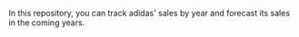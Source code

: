 In this repository, you can track adidas' sales by year and forecast its sales in the coming years.
